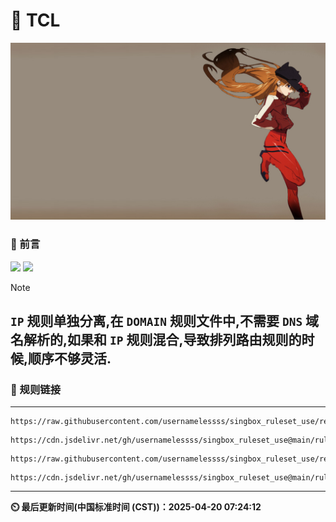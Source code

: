 
# 🧸 TCL
![](https://raw.githubusercontent.com/usernamelessss/picture-bed/main/images/202504042256831.jpg)
### 📣 前言
![](https://shields.io/badge/-移除重复规则-ff69b4) ![](https://shields.io/badge/-IP&nbsp;规则单独存放不与&nbsp;DOMAIN&nbsp;等混合-green)
> [!NOTE]
**`IP` 规则单独分离,在 `DOMAIN` 规则文件中,不需要 `DNS` 域名解析的,如果和 `IP` 规则混合,导致排列路由规则的时候,顺序不够灵活.**
---

###  🔗 规则链接
---

```url
https://raw.githubusercontent.com/usernamelessss/singbox_ruleset_use/refs/heads/main/rule/TCL/TCL_No_IP.json
```

```url
https://cdn.jsdelivr.net/gh/usernamelessss/singbox_ruleset_use@main/rule/TCL/TCL_No_IP.json
```

```url
https://raw.githubusercontent.com/usernamelessss/singbox_ruleset_use/refs/heads/main/rule/TCL/TCL_No_IP.srs
```

```url
https://cdn.jsdelivr.net/gh/usernamelessss/singbox_ruleset_use@main/rule/TCL/TCL_No_IP.srs
```

---
**⏲️ 最后更新时间(中国标准时间 (CST))：2025-04-20 07:24:12**